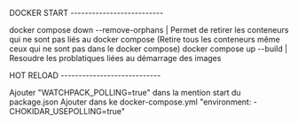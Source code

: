 DOCKER START --------------------------

docker compose down --remove-orphans | Permet de retirer les conteneurs qui ne sont pas liés au docker compose (Retire tous les conteneurs même ceux qui ne sont pas dans le docker compose)
docker compose up --build | Resoudre les problatiques liées au démarrage des images

HOT RELOAD ----------------------------

Ajouter "WATCHPACK_POLLING=true" dans la mention start du package.json
Ajouter dans ke docker-compose.yml "environment: - CHOKIDAR_USEPOLLING=true"
